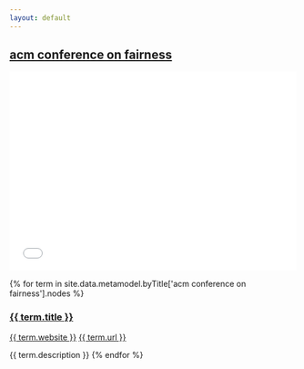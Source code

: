 ```yaml
---
layout: default
---
```

<style>
.initial-content {
  padding-left:5%;
  padding-right:25px;
}
iframe {
  background: url('/loader.jpg') no-repeat center top;
  background-size: 150px 150px;
  min-height: 350px;
}
</style>

## <a href='/_pages/embed?t=acm conference on fairness'>acm conference on fairness</a>

<iframe style='border:0px;background=white;' width='100%' src='{{site.data.urls.unitiddler}}/#acm conference on fairness'></iframe>

{% for term in site.data.metamodel.byTitle['acm conference on fairness'].nodes %}
### <a href='/_pages/embed?t={{ term.title | url_encode }}'>{{ term.title }}</a>

<a href='{{ term.website | url_encode }}'>{{ term.website }}</a>
<a href='{{ term.url | url_encode }}'>{{ term.url }}</a>

{{ term.description }}
{% endfor %}
